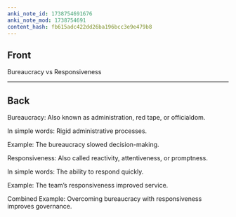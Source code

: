 ```yaml
---
anki_note_id: 1738754691676
anki_note_mod: 1738754691
content_hash: fb615adc422dd26ba196bcc3e9e479b8
---
```


## Front

Bureaucracy vs Responsiveness

<hr/>

## Back

Bureaucracy: Also known as administration, red tape, or officialdom.  
  
In simple words: Rigid administrative processes.  
  
Example: The bureaucracy slowed decision-making.  
  
Responsiveness: Also called reactivity, attentiveness, or promptness.  
  
In simple words: The ability to respond quickly.  
  
Example: The team’s responsiveness improved service.  
  
Combined Example: Overcoming bureaucracy with responsiveness improves governance.